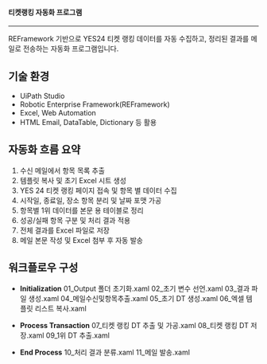 #### 티켓랭킹 자동화 프로그램
---
REFramework 기반으로 YES24 티켓 랭킹 데이터를 자동 수집하고, 정리된 결과를 메일로 전송하는 자동화 프로그램입니다.

## 기술 환경

- UiPath Studio
- Robotic Enterprise Framework(REFramework)
- Excel, Web Automation
- HTML Email, DataTable, Dictionary 등 활용

## 자동화 흐름 요약

1. 수신 메일에서 항목 목록 추출
2. 템플릿 복사 및 초기 Excel 시트 생성
3. YES 24 티켓 랭킹 페이지 접속 및 항목 별 데이터 수집
4. 시작일, 종료일, 장소 항목 분리 및 날짜 포맷 가공
5. 항목별 1위 데이터를 본문 용 테이블로 정리
6. 성공/실패 항목 구분 및 처리 결과 적용
7. 전체 결과를 Excel 파일로 저장
8. 메일 본문 작성 및 Excel 첨부 후 자동 발송

## 워크플로우 구성

- **Initialization**
    01_Output 폴더 초기화.xaml
    02_초기 변수 선언.xaml
    03_결과 파일 생성.xaml
    04_메일수신및항목추출.xaml
    05_초기 DT 생성.xaml
    06_엑셀 템플릿 리스트 복사.xaml

- **Process Transaction**
    07_티켓 랭킹 DT 추출 및 가공.xaml
    08_티켓 랭킹 DT 저장.xaml
    09_1위 DT 추출.xaml

- **End Process**
    10_처리 결과 분류.xaml
    11_메일 발송.xaml